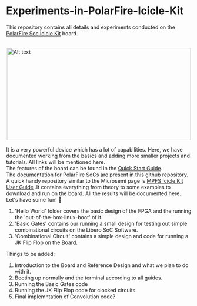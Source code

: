 # Experiments-in-PolarFire-Icicle-Kit
This repository contains all details and experiments conducted on the [PolarFire Soc Icicle Kit](https://www.microsemi.com/existing-parts/parts/152514) board. <br> <br>

<img title="Main Board" alt="Alt text" src="https://www.microchip.com/content/dam/mchp/fpgas-and-plds-design-center/PolarFire%20Icicle%20Thumb.png" style="display: block; 
           margin-left: auto;
           margin-right: auto;" height=250 width=500> <br>
It is a very powerful device which has a lot of capabilities. Here, we have documented working from the basics and adding more smaller projects and tutorials. All links will be mentioned here. <br>
The features of the board can be found in the [Quick Start Guide](https://www.microsemi.com/products/fpga-soc/polarfire-soc-icicle-quick-start-guide). <br>
The documentation for PolarFire SoCs are present in [this](https://github.com/polarfire-soc/polarfire-soc-documentation) github repository. A quick handy repository similar to the Microsemi page is [MPFS Icicle Kit User Guide](https://github.com/polarfire-soc/polarfire-soc-documentation/blob/master/boards/mpfs-icicle-kit-es/icicle-kit-user-guide/icicle-kit-user-guide.md) .It contains everything from theory to some examples to download and run on the board.
All the results will be documented here.<br>
Let's have some fun! :metal: <br>

1. 'Hello World' folder covers the basic design of the FPGA and the running the 'out-of-the-box-linux-boot' of it. <br>
2. 'Basic Gates' contains our running a small design for testing out simple combinational circuits on the Libero SoC Software.
3. 'Combinational Circuit' contains a simple design and code for running a JK Flip Flop on the Board.

Things to be added:
1. Introduction to the Board and Reference Design and what we plan to do with it.
2. Booting up normally and the terminal according to all guides.
3. Running the Basic Gates code
4. Running the JK Flip Flop code for clocked circuits.
5. Final implemntation of Convolution code?
